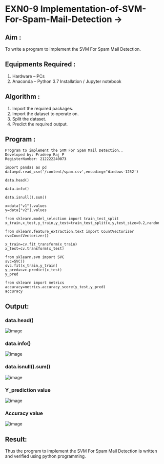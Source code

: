 # EXN0-9 Implementation-of-SVM-For-Spam-Mail-Detection ->

## Aim :
To write a program to implement the SVM For Spam Mail Detection.

## Equipments Required :
1. Hardware – PCs
2. Anaconda – Python 3.7 Installation / Jupyter notebook 

## Algorithm :
1. Import the required packages.
2. Import the dataset to operate on.
3. Split the dataset.
4. Predict the required output.

## Program :
```
Program to implement the SVM For Spam Mail Detection..
Developed by: Pradeep Raj P
RegisterNumber: 212222240073
```
```
import pandas as pd
data=pd.read_csv('/content/spam.csv',encoding='Windows-1252')

data.head()

data.info()

data.isnull().sum()

x=data["v1"].values
y=data["v2"].values

from sklearn.model_selection import train_test_split
x_train,x_test,y_train,y_test=train_test_split(x,y,test_size=0.2,random_state=0)

from sklearn.feature_extraction.text import CountVectorizer
cv=CountVectorizer()

x_train=cv.fit_transform(x_train)
x_test=cv.transform(x_test)

from sklearn.svm import SVC
svc=SVC()
svc.fit(x_train,y_train)
y_pred=svc.predict(x_test)
y_pred

from sklearn import metrics
accuracy=metrics.accuracy_score(y_test,y_pred)
accuracy

```

## Output:
### data.head()

![image](https://github.com/bharathganeshsivasankaran/Implementation-of-SVM-For-Spam-Mail-Detection/assets/119478098/de00d93f-b2a6-490d-b498-95a852b4b3b9)

### data.info()

![image](https://github.com/bharathganeshsivasankaran/Implementation-of-SVM-For-Spam-Mail-Detection/assets/119478098/a57c2125-22de-4406-a546-83e839ca26d9)

### data.isnull().sum()

![image](https://github.com/bharathganeshsivasankaran/Implementation-of-SVM-For-Spam-Mail-Detection/assets/119478098/386835b4-3cc9-4a47-a984-9ef22c1b7a35)

### Y_prediction value

![image](https://github.com/bharathganeshsivasankaran/Implementation-of-SVM-For-Spam-Mail-Detection/assets/119478098/ce982419-af68-49ac-bdfe-44bcc47d26c3)

### Accuracy value

![image](https://github.com/bharathganeshsivasankaran/Implementation-of-SVM-For-Spam-Mail-Detection/assets/119478098/df4c4158-555f-4cfb-b0e1-a5dfc16d9727)


## Result:
Thus the program to implement the SVM For Spam Mail Detection is written and verified using python programming.
